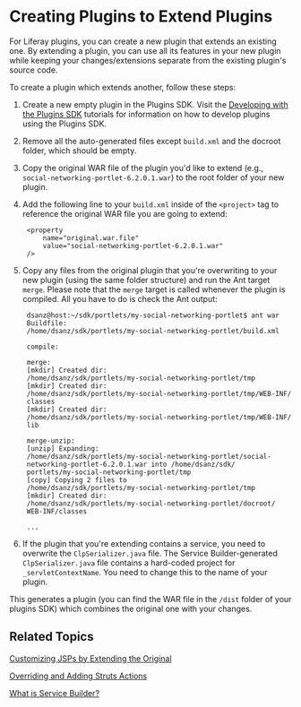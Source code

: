 # Creating Plugins to Extend Plugins [](id=creating-plugins-to-extend-plugins)

For Liferay plugins, you can create a new plugin that extends an existing one.
By extending a plugin, you can use all its features in your new plugin while
keeping your changes/extensions separate from the existing plugin's source code. 

To create a plugin which extends another, follow these steps: 

1. Create a new empty plugin in the Plugins SDK. Visit the
   [Developing with the Plugins SDK](/develop/tutorials/-/knowledge_base/6-2/plugins-sdk)
   tutorials for information on how to develop plugins using the Plugins SDK. 

2. Remove all the auto-generated files except `build.xml` and the docroot
   folder, which should be empty. 

3. Copy the original WAR file of the plugin you'd like to extend (e.g.,
   `social-networking-portlet-6.2.0.1.war`) to the root folder of your new
   plugin. 

4. Add the following line to your `build.xml` inside of the `<project>` tag to
   reference the original WAR file you are going to extend: 

        <property
            name="original.war.file"
            value="social-networking-portlet-6.2.0.1.war"
        />

5. Copy any files from the original plugin that you're overwriting to your
   new plugin (using the same folder structure) and run the Ant target `merge`.
   Please note that the `merge` target is called whenever the plugin is
   compiled. All you have to do is check the Ant output: 

        dsanz@host:~/sdk/portlets/my-social-networking-portlet$ ant war
        Buildfile:
        /home/dsanz/sdk/portlets/my-social-networking-portlet/build.xml

        compile:

        merge:
        [mkdir] Created dir:
        /home/dsanz/sdk/portlets/my-social-networking-portlet/tmp
        [mkdir] Created dir:
        /home/dsanz/sdk/portlets/my-social-networking-portlet/tmp/WEB-INF/
        classes 
        [mkdir] Created dir:
        /home/dsanz/sdk/portlets/my-social-networking-portlet/tmp/WEB-INF/
        lib 

        merge-unzip:
        [unzip] Expanding:
        /home/dsanz/sdk/portlets/my-social-networking-portlet/social-
        networking-portlet-6.2.0.1.war into /home/dsanz/sdk/
        portlets/my-social-networking-portlet/tmp 
        [copy] Copying 2 files to
        /home/dsanz/sdk/portlets/my-social-networking-portlet/tmp 
        [mkdir] Created dir:
        /home/dsanz/sdk/portlets/my-social-networking-portlet/docroot/
        WEB-INF/classes

        ...

6. If the plugin that you're extending contains a service, you need to
   overwrite the `ClpSerializer.java` file. The Service Builder-generated
   `ClpSerializer.java` file contains a hard-coded project for
   `_servletContextName`. You need to change this to the name of your plugin. 

This generates a plugin (you can find the WAR file in the `/dist` folder of your
plugins SDK) which combines the original one with your changes. 

## Related Topics [](id=related-topics)

[Customizing JSPs by Extending the Original](/develop/tutorials/-/knowledge_base/6-2/customizing-jsps-by-extending-the-original)

[Overriding and Adding Struts Actions](/develop/tutorials/-/knowledge_base/6-2/overriding-and-adding-struts-actions)

[What is Service Builder?](/develop/tutorials/-/knowledge_base/6-2/what-is-service-builder)

